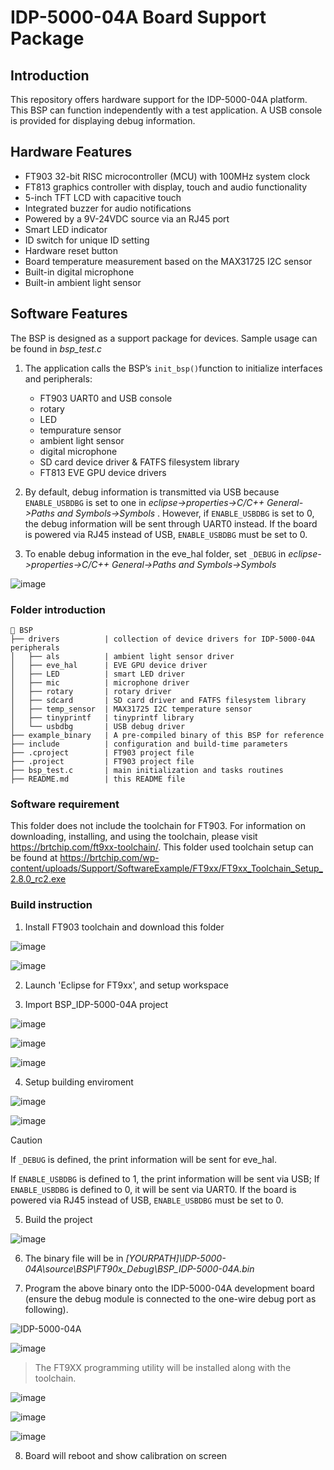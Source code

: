 # IDP-5000-04A Board Support Package

## Introduction
This repository offers hardware support for the IDP-5000-04A platform. This BSP can function independently with a test application. A USB console is provided for displaying debug information.

## Hardware Features
- FT903 32-bit RISC microcontroller (MCU) with 100MHz system clock
- FT813 graphics controller with display, touch and audio functionality
- 5-inch TFT LCD with capacitive touch
- Integrated buzzer for audio notifications
- Powered by a 9V-24VDC source via an RJ45 port
- Smart LED indicator
- ID switch for unique ID setting
- Hardware reset button
- Board temperature measurement based on the MAX31725 I2C sensor
- Built-in digital microphone
- Built-in ambient light sensor

## Software Features
The BSP is designed as a support package for devices. Sample usage can be found in *bsp_test.c*

1. The application calls the BSP’s ```init_bsp()```function to initialize interfaces and peripherals:
    - FT903 UART0 and USB console
    - rotary
    - LED
    - tempurature sensor
    - ambient light sensor
    - digital microphone
    - SD card device driver & FATFS filesystem library
    - FT813 EVE GPU device drivers 

2. By default, debug information is transmitted via USB because ```ENABLE_USBDBG``` is set to one in *eclipse->properties->C/C++ General->Paths and Symbols->Symbols*
. However, if ```ENABLE_USBDBG``` is set to 0, the debug information will be sent through UART0 instead. If the board is powered via RJ45 instead of USB, ```ENABLE_USBDBG``` must be set to 0.

3. To enable debug information in the eve_hal folder, set ```_DEBUG``` in *eclipse->properties->C/C++ General->Paths and Symbols->Symbols*

![image](https://github.com/user-attachments/assets/87f1897d-1178-4c3f-aeb9-b6054fb1e080)

### Folder introduction

```
📂 BSP
├── drivers          | collection of device drivers for IDP-5000-04A peripherals
│   ├── als          | ambient light sensor driver 
│   ├── eve_hal      | EVE GPU device driver
│   ├── LED          | smart LED driver
│   ├── mic          | microphone driver
│   ├── rotary       | rotary driver
│   ├── sdcard       | SD card driver and FATFS filesystem library
│   ├── temp_sensor  | MAX31725 I2C temperature sensor
│   ├── tinyprintf   | tinyprintf library
│   └── usbdbg       | USB debug driver
├── example_binary   | A pre-compiled binary of this BSP for reference
├── include          | configuration and build-time parameters
├── .cproject        | FT903 project file
├── .project         | FT903 project file
├── bsp_test.c       | main initialization and tasks routines
├── README.md        | this README file

```

### Software requirement
This folder does not include the toolchain for FT903. For information on downloading, installing, and using the toolchain, please visit https://brtchip.com/ft9xx-toolchain/. This folder used toolchain setup can be found at https://brtchip.com/wp-content/uploads/Support/SoftwareExample/FT9xx/FT9xx_Toolchain_Setup_2.8.0_rc2.exe

### Build instruction
1. Install FT903 toolchain and download this folder

![image](https://github.com/user-attachments/assets/c2f67d4d-29cd-4d9d-9dbf-185caacc3c07)

![image](https://github.com/user-attachments/assets/c779d3ee-9ca3-4b17-9572-b0a38071c986)

2. Launch 'Eclipse for FT9xx', and setup workspace

3. Import BSP_IDP-5000-04A project

![image](https://github.com/user-attachments/assets/ed8766c1-4efd-440e-b507-c4edfc1a0e24)

![image](https://github.com/user-attachments/assets/68a45ff8-fefa-42bb-9c14-83e824533ba8)

![image](https://github.com/user-attachments/assets/7a911ae7-b8d8-4305-a2d7-3dcb60dbe60b)

4. Setup building enviroment

![image](https://github.com/user-attachments/assets/6d723eab-30a1-46ee-8ef5-eaa9186c0ce0)

![image](https://github.com/user-attachments/assets/fe5a731f-0016-40d9-9252-730029af0ca2)

> [!CAUTION]
> If ```_DEBUG``` is defined, the print information will be sent for eve_hal.
> 
> If ```ENABLE_USBDBG``` is defined to 1, the print information will be sent via USB; If ```ENABLE_USBDBG``` is defined to 0, it will be sent via UART0. If the board is powered via RJ45 instead of USB, ```ENABLE_USBDBG``` must be set to 0.

5. Build the project

![image](https://github.com/user-attachments/assets/9306747e-c50b-4e3c-bf9f-b649ecf42f4f)

6. The binary file will be in *[YOURPATH]\IDP-5000-04A\source\BSP\FT90x_Debug\BSP_IDP-5000-04A.bin*

7. Program the above binary onto the IDP-5000-04A development board (ensure the debug module is connected to the one-wire debug port as following).

![IDP-5000-04A](https://github.com/user-attachments/assets/fb14b1fb-cb21-4b1b-8938-ac1140a9e54a)

![image](https://github.com/user-attachments/assets/b71c12f4-a79f-47f3-a6fb-926f0665ccdb)

> The FT9XX programming utility will be installed along with the toolchain.

![image](https://github.com/user-attachments/assets/4a5c2fcf-4449-4ff5-bc9e-a2173af7b319)

![image](https://github.com/user-attachments/assets/1b8a40fb-ce2c-430e-a315-3719f2753dc9)

![image](https://github.com/user-attachments/assets/f8bf7657-44ae-4372-b6f1-485f758f840d)

8. Board will reboot and show calibration on screen


